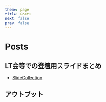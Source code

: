 ```yaml
---
theme: page
title: Posts
next: false
prev: false
---
```


# Posts

## LT会等での登壇用スライドまとめ

- [SlideCollection](https://spherestacking.github.io/SlideCollection/)

## アウトプット

<PostSection />
